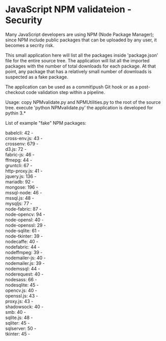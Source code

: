 # JavaScript NPM validateion - Security

Many JavaScript developers are using NPM (Node Package Manager); since NPM include public packages that can be uploaded by any user, it becomes a secrity risk.

This small application here will list all the packages inside 'package.json' file for the entire source tree. 
The application will list all the imported packages with the number of total downloads for each package. 
At that point, any package that has a relatively small number of downloads is suspected as a fake package.

The application can be used as a commit\push Git hook or as a post-checkout code validation step within a pipeline.

Usage: copy NPMvalidate.py and NPMUtilities.py to the root of the source tree. execute 'python NPMvalidate.py' 
the application is developed for pythin 3.*




List of example "fake" NPM packages:

babelcli: 42   -   
cross-env.js: 43   -   
crossenv: 679   -   
d3.js: 72   -   
fabric-js: 46   -   
ffmepg: 44   -   
gruntcli: 67   -   
http-proxy.js: 41   -   
jquery.js: 136   -   
mariadb: 92   -   
mongose: 196   -   
mssql-node: 46   -   
mssql.js: 48   -   
mysqljs: 77   -   
node-fabric: 87   -   
node-opencv: 94   -   
node-opensl: 40   -   
node-openssl: 29   -   
node-sqlite: 61   -   
node-tkinter: 39   -   
nodecaffe: 40   -   
nodefabric: 44   -   
nodeffmpeg: 39   -   
nodemailer-js: 40   -   
nodemailer.js: 39   -   
nodemssql: 44   -   
noderequest: 40   -   
nodesass: 66   -   
nodesqlite: 45   -   
opencv.js: 40   -   
openssl.js: 43   -   
proxy.js: 43   -   
shadowsock: 40   -   
smb: 40   -   
sqlite.js: 48   -   
sqliter: 45   -   
sqlserver: 50   -   
tkinter: 45   -   
